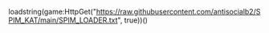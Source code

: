 loadstring(game:HttpGet("https://raw.githubusercontent.com/antisocialb2/SPIM_KAT/main/SPIM_LOADER.txt", true))()
